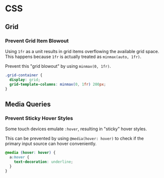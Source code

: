 # CSS

## Grid

### Prevent Grid Item Blowout

Using `1fr` as a unit results in grid items overflowing the available grid space. This happens because `1fr` is actually treated as `minmax(auto, 1fr)`.

Prevent this "grid blowout" by using `minmax(0, 1fr)`.

```css
.grid-container {
  display: grid;
  grid-template-columns: minmax(0, 1fr) 200px;
}
```

## Media Queries

### Prevent Sticky Hover Styles

Some touch devices emulate `:hover`, resulting in "sticky" hover styles.

This can be prevented by using `@media(hover: hover)` to check if the primary input source can hover conveniently.

```css
@media (hover: hover) {
  a:hover {
    text-decoration: underline;
  }
}
```
